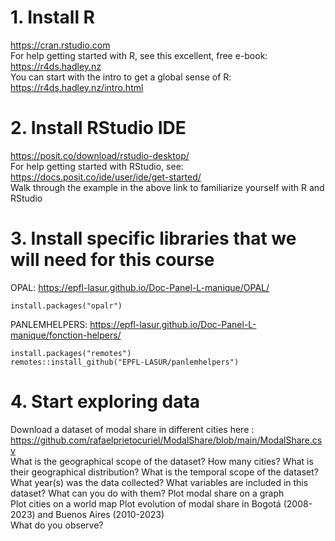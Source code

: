 # 1. Install R
https://cran.rstudio.com  
For help getting started with R, see this excellent, free e-book: https://r4ds.hadley.nz  
You can start with the intro to get a global sense of R: https://r4ds.hadley.nz/intro.html  

# 2. Install RStudio IDE
https://posit.co/download/rstudio-desktop/  
For help getting started with RStudio, see: https://docs.posit.co/ide/user/ide/get-started/  
Walk through the example in the above link to familiarize yourself with R and RStudio  

# 3. Install specific libraries that we will need for this course
OPAL: https://epfl-lasur.github.io/Doc-Panel-L-manique/OPAL/  
```
install.packages("opalr")
```
PANLEMHELPERS: https://epfl-lasur.github.io/Doc-Panel-L-manique/fonction-helpers/  
```
install.packages("remotes")
remotes::install_github("EPFL-LASUR/panlemhelpers")
```
# 4. Start exploring data
Download a dataset of modal share in different cities here : https://github.com/rafaelprietocuriel/ModalShare/blob/main/ModalShare.csv  
What is the geographical scope of the dataset? How many cities? What is their geographical distribution?
What is the temporal scope of the dataset? What year(s) was the data collected?
What variables are included in this dataset? What can you do with them?
Plot modal share on a graph  
Plot cities on a world map
Plot evolution of modal share in Bogotá (2008-2023) and Buenos Aires (2010-2023)  
What do you observe?

